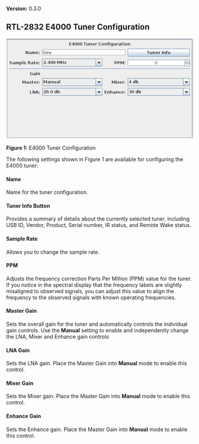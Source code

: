 **Version:** 0.3.0

RTL-2832 E4000 Tuner Configuration
---

![Figure 1: E4000 Tuner Configuration](images/E4000_V0.3.0.png)

**Figure 1:** E4000 Tuner Configuration

The following settings shown in Figure 1 are available for configuring the E4000 tuner:

#### Name
Name for the tuner configuration. 

#### Tuner Info Button
Provides a summary of details about the currently selected tuner, including USB ID, Vendor, Product, 
Serial number, IR status, and Remote Wake status.

#### Sample Rate
Allows you to change the sample rate.

#### PPM
Adjusts the frequency correction Parts Per Million (PPM) value for the tuner.  If you notice in
the spectral display that the frequency labels are slightly misaligned to observed signals, you
can adjust this value to align the frequency to the observed signals with known operating 
frequencies.

#### Master Gain
Sets the overall gain for the tuner and automatically controls the individual gain controls.  Use 
the **Manual** setting to enable and independently change the LNA, Mixer and Enhance gain controls

#### LNA Gain
Sets the LNA gain.  Place the Master Gain into **Manual** mode to enable this control.

#### Mixer Gain
Sets the Mixer gain.  Place the Master Gain into **Manual** mode to enable this control.

#### Enhance Gain
Sets the Enhance gain.  Place the Master Gain into **Manual** mode to enable this control.